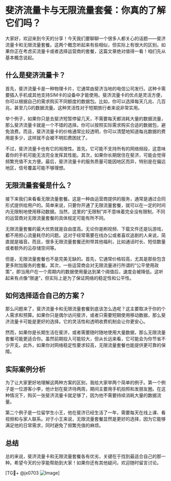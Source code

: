 # 斐济流量卡与无限流量套餐：你真的了解它们吗？

大家好，欢迎来到今天的分享！今天我们要聊聊一个很多人都关心的话题——斐济流量卡和无限流量套餐。这两个概念听起来有些相似，但实际上有很大的区别。如果你正在考虑买流量卡或者选择运营商的套餐，这篇文章绝对值得一看！咱们先从基本概念说起。

## 什么是斐济流量卡？

首先，斐济流量卡是一种物理卡片，它通常由斐济当地的电信公司发行。这种卡需要插入手机或其他支持SIM卡的设备中才能使用。斐济流量卡的优点是灵活方便，你可以根据自己的需求购买不同额度的数据包。比如，你可以选择每天几兆、几百兆，甚至几G的数据流量。这种灵活性对于短期旅行者来说非常实用。

举个例子，如果你只是去斐济短暂停留几天，不需要每天都消耗大量的数据流量，那么斐济流量卡就是一个不错的选择。你可以按照实际需求购买合适的数据包，避免浪费。而且，斐济流量卡的价格通常比较透明，你可以清楚地知道每兆数据的费用是多少，这样就不会被不明扣费困扰了。

不过，斐济流量卡也有它的局限性。首先，它可能不支持所有的网络频段，这意味着你的手机可能无法完全发挥其性能。其次，如果你长期居住在斐济，可能会觉得频繁充值不太方便。最后，斐济流量卡的服务质量可能因地区而异，特别是在偏远地区，信号覆盖可能不够理想。

## 无限流量套餐是什么？

接下来我们来看看无限流量套餐。这是一种由运营商提供的服务，通常是通过合同形式提供给用户的。简单来说，只要你开通了无限流量套餐，就可以在一定的时间内无限制地使用移动数据。当然，这里的“无限制”并不意味着完全没有限制，不同的运营商对无限流量套餐的具体规定可能有所不同。

无限流量套餐的最大优势就是自由度高。无论你是刷视频、下载文件还是玩游戏，都不用担心流量耗尽的问题。这对于经常需要在线办公或者喜欢追剧的人来说，简直就是福音。而且，很多无限流量套餐还附带其他福利，比如通话时长、短信数量或者额外的云存储空间等。

但是，无限流量套餐也不是完美无缺的。首先，它通常价格较高，尤其是那些包含更多附加服务的套餐。其次，一些运营商会对无限流量进行所谓的“公平使用政策”，即当用户在一个周期内的数据使用量达到某个阈值后，速度会被降低。这听起来有点像“限速”，但实际上是为了保证网络的稳定性和公平性。

## 如何选择适合自己的方案？

那么问题来了，斐济流量卡和无限流量套餐到底该怎么选呢？这主要取决于你的个人需求和预算。如果你只是偶尔访问斐济，或者只需要短期使用移动数据，那么斐济流量卡可能是更好的选择。它的灵活性和透明收费机制会让你更安心。

然而，如果你是长期生活在斐济，或者需要随时随地使用大量数据，那么无限流量套餐可能更适合你。虽然前期投入可能较大，但从长远来看，它可能会为你节省不少开支。此外，如果你对网络稳定性要求较高，无限流量套餐也能提供更可靠的保障。

## 实际案例分析

为了让大家更好地理解这两种方案的区别，我给大家举两个简单的例子。第一个例子是一位游客小李，他计划在斐济待两周，期间主要用手机拍照和发朋友圈。在这种情况下，购买一张斐济流量卡就足够了，因为他不需要持续消耗大量的数据流量。

第二个例子是一位留学生小王，他在斐济已经生活了一年，需要每天在线上课、看视频和与家人联系。对于小王来说，无限流量套餐显然是更好的选择，因为它能够满足他的日常需求，同时避免了频繁充值的麻烦。

## 总结

总的来说，斐济流量卡和无限流量套餐各有优劣，关键在于找到最适合自己的那一种。希望今天的分享能帮助到大家！如果你还有其他疑问，欢迎随时留言讨论。

[TG💪+ @jx0703 ![Image](https://github.com/user-attachments/assets/dbca1d08-cadb-493c-b0ec-ad6f7a83f270)]